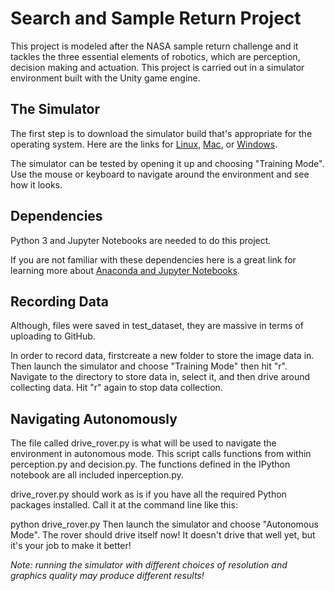 # Search and Sample Return Project

This project is modeled after the NASA sample return challenge and it tackles the three essential elements of robotics, which are perception, decision making and actuation. This project is carried out in a simulator environment built with the Unity game engine.

## The Simulator

The first step is to download the simulator build that's appropriate for the operating system. Here are the links for [Linux](https://s3-us-west-1.amazonaws.com/udacity-robotics/Rover+Unity+Sims/Linux_Roversim.zip), [Mac](https://s3-us-west-1.amazonaws.com/udacity-robotics/Rover+Unity+Sims/Mac_Roversim.zip), or [Windows](https://s3-us-west-1.amazonaws.com/udacity-robotics/Rover+Unity+Sims/Windows_Roversim.zip).

The simulator can be tested by opening it up and choosing "Training Mode". Use the mouse or keyboard to navigate around the environment and see how it looks.

## Dependencies

Python 3 and Jupyter Notebooks are needed to do this project. 

If you are not familiar with these dependencies here is a great link for learning more about [Anaconda and Jupyter Notebooks](https://classroom.udacity.com/courses/ud1111).

## Recording Data

Although, files were saved in test_dataset, they are massive in terms of uploading to GitHub. 

In order to record data, firstcreate a new folder to store the image data in. Then launch the simulator and choose "Training Mode" then hit "r". Navigate to the directory to store data in, select it, and then drive around collecting data. Hit "r" again to stop data collection.

## Navigating Autonomously

The file called drive_rover.py is what will be used to navigate the environment in autonomous mode. This script calls functions from within perception.py and decision.py. The functions defined in the IPython notebook are all included inperception.py.

drive_rover.py should work as is if you have all the required Python packages installed. Call it at the command line like this:

python drive_rover.py
Then launch the simulator and choose "Autonomous Mode". The rover should drive itself now! It doesn't drive that well yet, but it's your job to make it better!

_Note: running the simulator with different choices of resolution and graphics quality may produce different results!_


